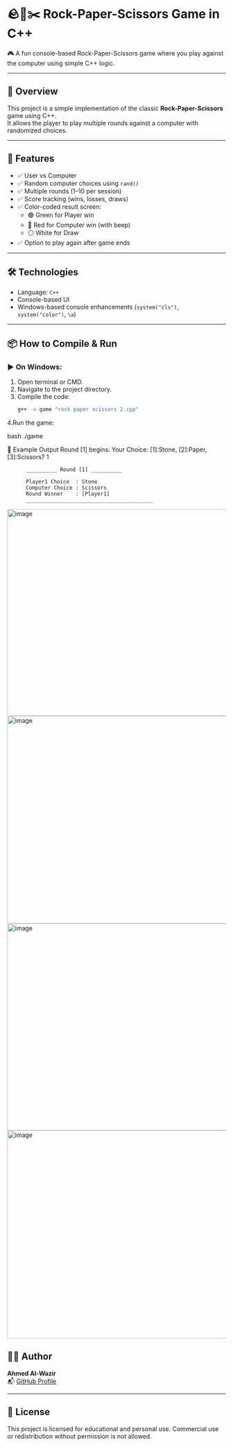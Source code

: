 # 🪨📄✂️ Rock-Paper-Scissors Game in C++

🎮 A fun console-based Rock-Paper-Scissors game where you play against the computer using simple C++ logic.

---

## 📌 Overview

This project is a simple implementation of the classic **Rock-Paper-Scissors** game using C++.  
It allows the player to play multiple rounds against a computer with randomized choices.

---

## 🚀 Features

- ✅ User vs Computer
- ✅ Random computer choices using `rand()`
- ✅ Multiple rounds (1–10 per session)
- ✅ Score tracking (wins, losses, draws)
- ✅ Color-coded result screen:
  - 🟢 Green for Player win
  - 🔴 Red for Computer win (with beep)
  - ⚪ White for Draw
- ✅ Option to play again after game ends

---

## 🛠️ Technologies

- Language: `C++`
- Console-based UI
- Windows-based console enhancements (`system("cls")`, `system("color")`, `\a`)

---

## 📦 How to Compile & Run

### ▶️ On Windows:

1. Open terminal or CMD.
2. Navigate to the project directory.
3. Compile the code:
   ```bash
   g++ -o game "rock paper scissors 2.cpp"
4.Run the game:

bash
./game

📝 Example Output
Round [1] begins:
Your Choice: [1]:Stone, [2]:Paper, [3]:Scissors? 1

          __________ Round [1] __________

          Player1 Choice  : Stone
          Computer Choice : Scissors
          Round Winner    : [Player1]
          _________________________________________


<img width="958" height="477" alt="image" src="https://github.com/user-attachments/assets/8043dd68-bc40-4226-8a76-707ff1158d21" />

<img width="958" height="479" alt="image" src="https://github.com/user-attachments/assets/07463e69-46fe-405b-a70e-bb6e48f57c6b" />

<img width="959" height="477" alt="image" src="https://github.com/user-attachments/assets/bc79528c-5578-4247-b00c-479c7fb251f3" />

<img width="959" height="480" alt="image" src="https://github.com/user-attachments/assets/61132a42-167b-49bd-965f-a179ad0cc30a" />



## 👨‍💻 Author

**Ahmed Al-Wazir**  
📬 [GitHub Profile](https://github.com/DEADCODE0O)

---

## 📜 License

This project is licensed for educational and personal use. Commercial use or redistribution without permission is not allowed.
